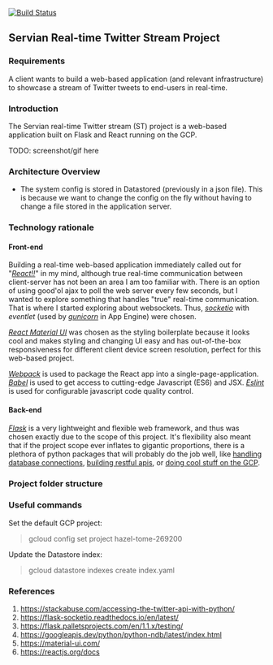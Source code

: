 [![Build Status](https://travis-ci.org/scourgetheone/servian-twitter.svg?branch=master)](https://travis-ci.org/scourgetheone/servian-twitter.svg?branch=master)

## Servian Real-time Twitter Stream Project

### Requirements
A client wants to build a web-based application (and relevant infrastructure) to showcase a stream of Twitter tweets to end-users in real-time.

### Introduction
The Servian real-time Twitter stream (ST) project is a web-based application built on Flask and React running on the GCP.

TODO: screenshot/gif here

### Architecture Overview

- The system config is stored in Datastored (previously in a json file). This is because we want to change the config on the fly
without having to change a file stored in the application server.

### Technology rationale
#### Front-end
Building a real-time web-based application immediately called out for "[_React!!_](https://reactjs.org/docs/getting-started.html)" in my mind, although true real-time communication between client-server has not been an area I am too familiar with. There is an option of using good'ol ajax to poll the web server every few seconds, but I wanted to explore something that handles "true" real-time communication. That is where I started exploring about websockets. Thus, [_socketio_](https://flask-socketio.readthedocs.io/en/latest/) with _eventlet_ (used by [_gunicorn_](https://gunicorn.org/) in App Engine) were chosen.

[_React Material UI_](https://material-ui.com/) was chosen as the styling boilerplate because it looks cool and makes styling and changing UI easy and has out-of-the-box responsiveness for different client device screen resolution, perfect for this web-based project.

[_Webpack_](https://webpack.js.org/) is used to package the React app into a single-page-application. [_Babel_](https://babeljs.io/) is used to get access to cutting-edge Javascript (ES6) and JSX. [_Eslint_](https://eslint.org/) is used for configurable javascript code quality control.

#### Back-end
[_Flask_](http://flask.palletsprojects.com/en/) is a very lightweight and flexible web framework, and thus was chosen exactly due to the scope of this project. It's flexibility also meant that if the project scope ever inflates to gigantic proportions, there is a plethora of python packages that will probably do the job well, like [handling database connections](https://www.sqlalchemy.org/), [building restful apis](https://flask-restful.readthedocs.io/en/latest/), or [doing cool stuff on the GCP](https://github.com/googleapis/google-api-python-client).

### Project folder structure

### Useful commands

Set the default GCP project:
> gcloud config set project hazel-tome-269200

Update the Datastore index:
> gcloud datastore indexes create index.yaml

### References

1. https://stackabuse.com/accessing-the-twitter-api-with-python/
2. https://flask-socketio.readthedocs.io/en/latest/
3. https://flask.palletsprojects.com/en/1.1.x/testing/
4. https://googleapis.dev/python/python-ndb/latest/index.html
5. https://material-ui.com/
6. https://reactjs.org/docs
